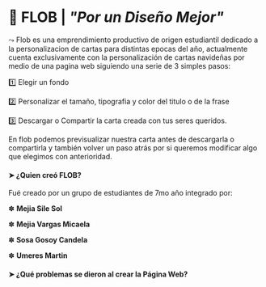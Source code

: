 
# 🦥 FLOB    |    *"Por un Diseño Mejor"*



⤳ Flob es una emprendimiento productivo de origen estudiantil dedicado a la personalizacion de cartas para distintas epocas del año, actualmente cuenta exclusivamente con la personalización de cartas navideñas por medio de una pagina web siguiendo una serie de 3 simples pasos:


1️⃣ Elegir un fondo

2️⃣ Personalizar el tamaño, tipografia y color del titulo o de la frase

3️⃣ Descargar o Compartir la carta creada con tus seres queridos.


En flob podemos previsualizar nuestra carta antes de descargarla o compartirla y también volver un paso atrás por si queremos modificar algo que elegimos con anterioridad.

####  ➤ ¿Quien creó FLOB?
Fué creado por un grupo de estudiantes de 7mo año integrado por:


✽ **Mejia Sile Sol**

✽ **Mejia Vargas Micaela**

✽ **Sosa Gosoy Candela**

✽ **Umeres Martin**

#### ➤ ¿Qué problemas se dieron al crear la Página Web?
